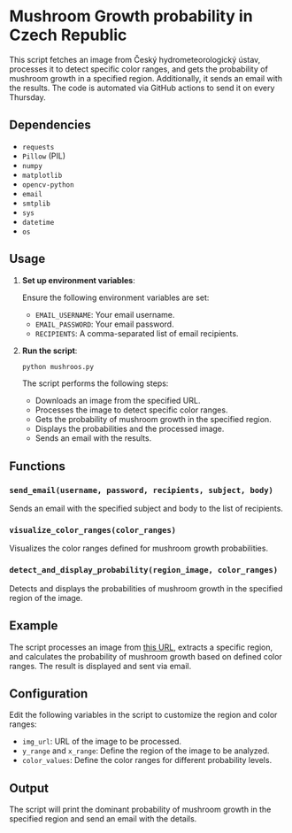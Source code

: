 # Mushroom Growth probability in Czech Republic

This script fetches an image from Český hydrometeorologický ústav, processes it to detect specific color ranges, and gets the probability of mushroom growth in a specified region. Additionally, it sends an email with the results. The code is automated via GitHub actions to send it on every Thursday.

## Dependencies

- `requests`
- `Pillow` (PIL)
- `numpy`
- `matplotlib`
- `opencv-python`
- `email`
- `smtplib`
- `sys`
- `datetime`
- `os`


## Usage

1. **Set up environment variables**:

    Ensure the following environment variables are set:

    - `EMAIL_USERNAME`: Your email username.
    - `EMAIL_PASSWORD`: Your email password.
    - `RECIPIENTS`: A comma-separated list of email recipients.

2. **Run the script**:

    ```bash
    python mushroos.py
    ```

    The script performs the following steps:

    - Downloads an image from the specified URL.
    - Processes the image to detect specific color ranges.
    - Gets the probability of mushroom growth in the specified region.
    - Displays the probabilities and the processed image.
    - Sends an email with the results.

## Functions

### `send_email(username, password, recipients, subject, body)`

Sends an email with the specified subject and body to the list of recipients.

### `visualize_color_ranges(color_ranges)`

Visualizes the color ranges defined for mushroom growth probabilities.

### `detect_and_display_probability(region_image, color_ranges)`

Detects and displays the probabilities of mushroom growth in the specified region of the image.

## Example

The script processes an image from [this URL](https://info.chmi.cz/bio/maps/houby_1.png), extracts a specific region, and calculates the probability of mushroom growth based on defined color ranges. The result is displayed and sent via email.

## Configuration

Edit the following variables in the script to customize the region and color ranges:

- `img_url`: URL of the image to be processed.
- `y_range` and `x_range`: Define the region of the image to be analyzed.
- `color_values`: Define the color ranges for different probability levels.

## Output

The script will print the dominant probability of mushroom growth in the specified region and send an email with the details.
